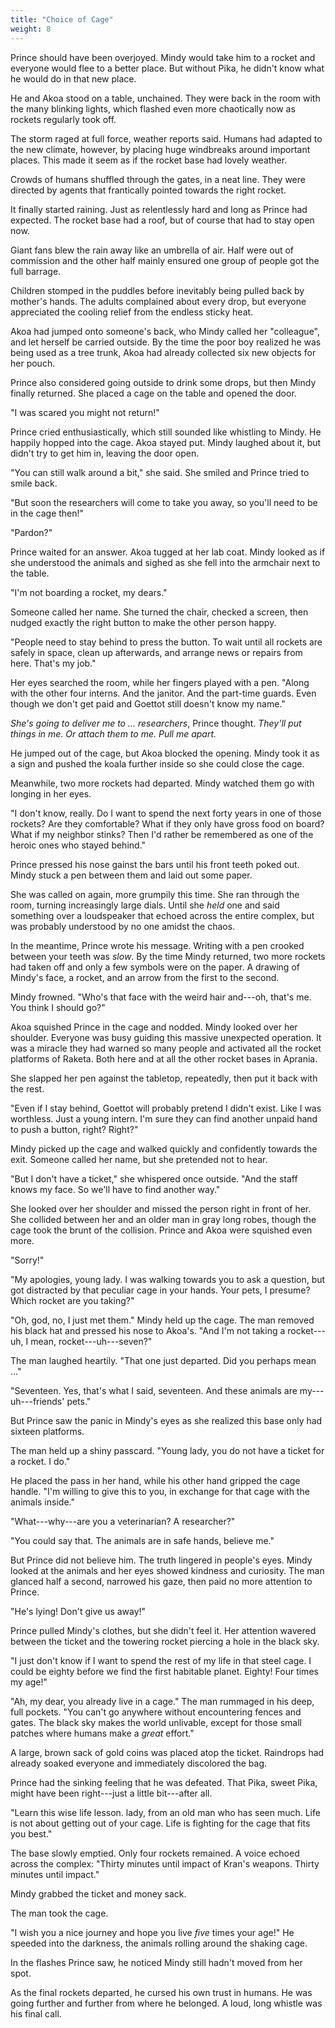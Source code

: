 ```yaml
---
title: "Choice of Cage"
weight: 8
---
```


Prince should have been overjoyed. Mindy would take him to a rocket and everyone would flee to a better place. But without Pika, he didn't know what he would do in that new place.

He and Akoa stood on a table, unchained. They were back in the room with the many blinking lights, which flashed even more chaotically now as rockets regularly took off. 

The storm raged at full force, weather reports said. Humans had adapted to the new climate, however, by placing huge windbreaks around important places. This made it seem as if the rocket base had lovely weather.

Crowds of humans shuffled through the gates, in a neat line. They were directed by agents that frantically pointed towards the right rocket.

It finally started raining. Just as relentlessly hard and long as Prince had expected. The rocket base had a roof, but of course that had to stay open now. 

Giant fans blew the rain away like an umbrella of air. Half were out of commission and the other half mainly ensured one group of people got the full barrage.

Children stomped in the puddles before inevitably being pulled back by mother's hands. The adults complained about every drop, but everyone appreciated the cooling relief from the endless sticky heat. 

Akoa had jumped onto someone's back, who Mindy called her "colleague", and let herself be carried outside. By the time the poor boy realized he was being used as a tree trunk, Akoa had already collected six new objects for her pouch.

Prince also considered going outside to drink some drops, but then Mindy finally returned. She placed a cage on the table and opened the door.

"I was scared you might not return!" 

Prince cried enthusiastically, which still sounded like whistling to Mindy. He happily hopped into the cage. Akoa stayed put. Mindy laughed about it, but didn't try to get him in, leaving the door open.

"You can still walk around a bit," she said. She smiled and Prince tried to smile back.

"But soon the researchers will come to take you away, so you'll need to be in the cage then!"

"Pardon?" 

Prince waited for an answer. Akoa tugged at her lab coat. Mindy looked as if she understood the animals and sighed as she fell into the armchair next to the table.

"I'm not boarding a rocket, my dears." 

Someone called her name. She turned the chair, checked a screen, then nudged exactly the right button to make the other person happy.

"People need to stay behind to press the button. To wait until all rockets are safely in space, clean up afterwards, and arrange news or repairs from here. That's my job." 

Her eyes searched the room, while her fingers played with a pen. "Along with the other four interns. And the janitor. And the part-time guards. Even though we don't get paid and Goettot still doesn't know my name."

_She's going to deliver me to ... researchers_, Prince thought. _They'll put things in me. Or attach them to me. Pull me apart._

He jumped out of the cage, but Akoa blocked the opening. Mindy took it as a sign and pushed the koala further inside so she could close the cage. 

Meanwhile, two more rockets had departed. Mindy watched them go with longing in her eyes.

"I don't know, really. Do I want to spend the next forty years in one of those rockets? Are they comfortable? What if they only have gross food on board? What if my neighbor stinks? Then I'd rather be remembered as one of the heroic ones who stayed behind."

Prince pressed his nose gainst the bars until his front teeth poked out. Mindy stuck a pen between them and laid out some paper. 

She was called on again, more grumpily this time. She ran through the room, turning increasingly large dials. Until she _held_ one and said something over a loudspeaker that echoed across the entire complex, but was probably understood by no one amidst the chaos.

In the meantime, Prince wrote his message. Writing with a pen crooked between your teeth was _slow_. By the time Mindy returned, two more rockets had taken off and only a few symbols were on the paper. A drawing of Mindy's face, a rocket, and an arrow from the first to the second.

Mindy frowned. "Who's that face with the weird hair and---oh, that's me. You think I should go?"

Akoa squished Prince in the cage and nodded. Mindy looked over her shoulder. Everyone was busy guiding this massive unexpected operation. It was a miracle they had warned so many people and activated all the rocket platforms of Raketa. Both here and at all the other rocket bases in Aprania.

She slapped her pen against the tabletop, repeatedly, then put it back with the rest. 

"Even if I stay behind, Goettot will probably pretend I didn't exist. Like I was worthless. Just a young intern. I'm sure they can find another unpaid hand to push a button, right? Right?"

Mindy picked up the cage and walked quickly and confidently towards the exit. Someone called her name, but she pretended not to hear.

"But I don't have a ticket," she whispered once outside. "And the staff knows my face. So we'll have to find another way."

She looked over her shoulder and missed the person right in front of her. She collided between her and an older man in gray long robes, though the cage took the brunt of the collision. Prince and Akoa were squished even more.

"Sorry!"

"My apologies, young lady. I was walking towards you to ask a question, but got distracted by that peculiar cage in your hands. Your pets, I presume? Which rocket are you taking?"

"Oh, god, no, I just met them." Mindy held up the cage. The man removed his black hat and pressed his nose to Akoa's. "And I'm not taking a rocket---uh, I mean, rocket---uh---seven?"

The man laughed heartily. "That one just departed. Did you perhaps mean ..."

"Seventeen. Yes, that's what I said, seventeen. And these animals are my---uh---friends' pets."

But Prince saw the panic in Mindy's eyes as she realized this base only had sixteen platforms.

The man held up a shiny passcard. "Young lady, you do not have a ticket for a rocket. I do."

He placed the pass in her hand, while his other hand gripped the cage handle. "I'm willing to give this to you, in exchange for that cage with the animals inside."

"What---why---are you a veterinarian? A researcher?"

"You could say that. The animals are in safe hands, believe me."

But Prince did not believe him. The truth lingered in people's eyes. Mindy looked at the animals and her eyes showed kindness and curiosity. The man glanced half a second, narrowed his gaze, then paid no more attention to Prince.

"He's lying! Don't give us away!" 

Prince pulled Mindy's clothes, but she didn't feel it. Her attention wavered between the ticket and the towering rocket piercing a hole in the black sky.

"I just don't know if I want to spend the rest of my life in that steel cage. I could be eighty before we find the first habitable planet. Eighty! Four times my age!"

"Ah, my dear, you already live in a cage." The man rummaged in his deep, full pockets. "You can't go anywhere without encountering fences and gates. The black sky makes the world unlivable, except for those small patches where humans make a _great_ effort."

A large, brown sack of gold coins was placed atop the ticket. Raindrops had already soaked everyone and immediately discolored the bag. 

Prince had the sinking feeling that he was defeated. That Pika, sweet Pika, might have been right---just a little bit---after all.

"Learn this wise life lesson. lady, from an old man who has seen much. Life is not about getting out of your cage. Life is fighting for the cage that fits you best."

The base slowly emptied. Only four rockets remained. A voice echoed across the complex: "Thirty minutes until impact of Kran's weapons. Thirty minutes until impact."

Mindy grabbed the ticket and money sack. 

The man took the cage.

"I wish you a nice journey and hope you live _five_ times your age!" He speeded into the darkness, the animals rolling around the shaking cage. 

In the flashes Prince saw, he noticed Mindy still hadn't moved from her spot.

As the final rockets departed, he cursed his own trust in humans. He was going further and further from where he belonged. A loud, long whistle was his final call.
